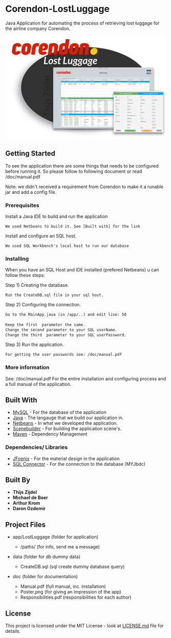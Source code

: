 # Corendon-LostLuggage

Java Application for automating the process of retrieving lost luggage for the airline company Corendon.


![alt text](hero.jpg)

## Getting Started

To see the application there are some things that needs to be configured before running it.
So please follow to following document or read /doc/manual.pdf

Note: we didn't received a requirement from Corendon to make it a runable jar and add a config file.


### Prerequisites

Install a Java IDE to build and run the application

```
We used Netbeans to build it. See [Built with] for the link
```

Install and configure an SQL host.

```
We used SQL Workbench's local host to run our database
```



### Installing

When you have an SQL Host and IDE installed (prefered Netbeans) u can follow these steps:

Step 1) Creating the database.

```
Run the CreateDB.sql file in your sql host.
```

Step 2) Configuring the connection.

```
Go to the MainApp.java (in /app/..) and edit line: 50

Keep the first  parameter the same. 
Change the second parameter to your SQL userName.
Change the third  parameter to your SQL userPassword.
```


Step 3) Run the application.

```
For getting the user passwords see: /doc/manual.pdf 
```



### More information

See: /doc/manual.pdf 
For the entire installation and configuring process and a full manual of the application.


## Built With

* [MySQL](https://www.mysql.com/) - For the database of the application
* [Java](https://www.java.com/) - The langauge that we build our application in.
* [Netbeans](https://netbeans.org/) - In what we developed the application.
* [Scenebuilder](http://gluonhq.com/products/scene-builder/) - For building the application scene's.
* [Maven](https://maven.apache.org/) - Dependency Management

### Dependencies/ Libraries 
* [JFoenix](http://www.jfoenix.com/) - For the material design in the application
* [SQL Connector](http://www.jfoenix.com/) - For the connection to the database (MYJbdc)



## Built By

* **Thijs Zijdel** 
* **Michael de Boer** 
* **Arthur Krom**
* **Daron Ozdemir**


## Project Files
- app/LostLuggage			(folder for application)
	- /paths/ 				(for info, send me a message)				

- data 						(folder for db dummy data)
	- CreateDB.sql 			(sql create dummy database query)


- doc 						(folder for documentation)
	- Manual.pdf 			(full manual, inc. installation)
  	- Poster.png  			(for giving an impression of the app)
   	- Responsibilities.pdf 	(responsibilities for each author)
		

## License

This project is licensed under the MIT License - look at [LICENSE.md](LICENSE.md) file for details.